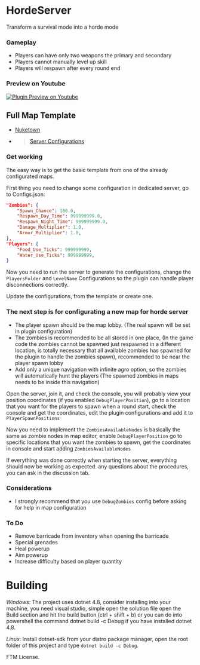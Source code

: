 # HordeServer
Transform a survival mode into a horde mode

### Gameplay
- Players can have only two weapons the primary and secondary
- Players cannot manually level up skill
- Players will respawn after every round end

### Preview on Youtube
[![Plugin Preview on Youtube](https://img.youtube.com/vi/QND2QVwtSbo/hqdefault.jpg)](https://youtu.be/QND2QVwtSbo)

## Full Map Template
- [Nuketown](https://steamcommunity.com/sharedfiles/filedetails/?id=3471852710)
- > [Server Configurations](https://github.com/LeandroTheDev/horde_server/tree/master/Templates)

### Get working
The easy way is to get the basic template from one of the already configurated maps.

First thing you need to change some configuration in dedicated server, go to Configs.json:

```json
"Zombies": {
    "Spawn_Chance": 100.0,
    "Respawn_Day_Time": 999999999.0,
    "Respawn_Night_Time": 999999999.0,
    "Damage_Multiplier": 1.0,
    "Armor_Multiplier": 1.0,
},
"Players": {
    "Food_Use_Ticks": 999999999,
    "Water_Use_Ticks": 999999999,
}
```

Now you need to run the server to generate the configurations, change the ``PlayersFolder`` and ``LevelName`` Configurations so the plugin can handle player disconnections correctly.

Update the configurations, from the template or create one.

### The next step is for configurating a new map for horde server
- The player spawn should be the map lobby. (The real spawn will be set in plugin configuration)
- The zombies is recommended to be all stored in one place, (In the game code the zombies cannot be spawned just respawned in a different location, is totally necessary that all available zombies has spawned for the plugin to handle the zombies spawn), recommended to be near the player spawn lobby
- Add only a unique navigation with infinite agro option, so the zombies will automatically hunt the players (The spawned zombies in maps needs to be inside this navigation)

Open the server, join it, and check the console, you will probably view your position coordinates (if you enabled ``DebugPlayerPosition``), go to a location that you want for the players to spawn when a round start, check the console and get the coordinates, edit the plugin configurations and add it to ``PlayerSpawnPositions``

Now you need to implement the ``ZombiesAvailableNodes`` is basically the same as zombie nodes in map editor, enable ``DebugPlayerPosition`` go to specific locations that you want the zombies to spawn, get the coordinates in console and start adding ``ZombiesAvailableNodes``

If everything was done correctly when starting the server, everything should now be working as expected. any questions about the procedures, you can ask in the discussion tab.

### Considerations
- I strongly recommend that you use ``DebugZombies`` config before asking for help in map configuration

### To Do
- Remove barricade from inventory when opening the barricade
- Special grenades
- Heal powerup
- Aim powerup
- Increase difficulty based on player quantity

# Building

*Windows*: The project uses dotnet 4.8, consider installing into your machine, you need visual studio, simple open the solution file open the Build section and hit the build button (ctrl + shift + b) or you can do into powershell the command dotnet build -c Debug if you have installed dotnet 4.8.

*Linux*: Install dotnet-sdk from your distro package manager, open the root folder of this project and type ``dotnet build -c Debug``.

FTM License.
